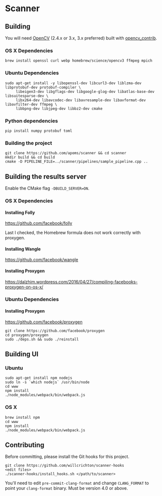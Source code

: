 # Scanner

## Building

You will need [OpenCV](https://github.com/opencv/opencv) (2.4.x or 3.x, 3.x preferred) built with [opencv_contrib](https://github.com/opencv/opencv_contrib/).

### OS X Dependencies
```
brew install openssl curl webp homebrew/science/opencv3 ffmpeg mpich
```
### Ubuntu Dependencies

```
sudo apt-get install -y libopenssl-dev libcurl3-dev liblzma-dev libprotobuf-dev protobuf-compiler \
     libeigen3-dev libgflags-dev libgoogle-glog-dev libatlas-base-dev libsuitesparse-dev \
     libx264-dev libavcodec-dev libavresample-dev libavformat-dev libavfilter-dev ffmpeg \
     libbpng-dev libjpeg-dev libbz2-dev cmake
```

### Python dependencies

```
pip install numpy protobuf toml
```

### Building the project

```
git clone https://github.com/apoms/scanner && cd scanner
mkdir build && cd build
cmake -D PIPELINE_FILE=../scanner/pipelines/sample_pipeline.cpp ..
```

## Building the results server
Enable the CMake flag `-DBUILD_SERVER=ON`.

### OS X Dependencies
#### Installing Folly
https://github.com/facebook/folly

Last I checked, the Homebrew formula does not work correctly with proxygen.
#### Installing Wangle
https://github.com/facebook/wangle
#### Installing Proxygen
https://dalzhim.wordpress.com/2016/04/27/compiling-facebooks-proxygen-on-os-x/

### Ubuntu Dependencies

#### Installing Proxygen
https://github.com/facebook/proxygen
```
git clone https://github.com/facebook/proxygen
cd proxygen/proxygen
sudo ./deps.sh && sudo ./reinstall
```

## Building UI

### Ubuntu
```
sudo apt-get install npm nodejs
sudo ln -s `which nodejs` /usr/bin/node
cd www
npm install
./node_modules/webpack/bin/webpack.js
```

### OS X
```
brew install npm
cd www
npm install
./node_modules/webpack/bin/webpack.js
```

## Contributing

Before committing, please install the Git hooks for this project.

```
git clone https://github.com/willcrichton/scanner-hooks
<edit files>
./scanner-hooks/install_hooks.sh </path/to/scanner>
```

You'll need to edit `pre-commit-clang-format` and change `CLANG_FORMAT` to point your `clang-format` binary. Must be version 4.0 or above.